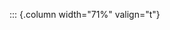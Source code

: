 <!-- Copyright (C) 2024  Kevin Sandom -->
<!-- Begin a new column of width 71%. -->

::: {.column width="71%" valign="t"}
